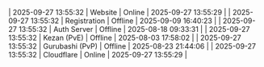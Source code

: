 | 2025-09-27 13:55:32 | Website | Online | 2025-09-27 13:55:29 |
| 2025-09-27 13:55:32 | Registration | Offline | 2025-09-09 16:40:23 |
| 2025-09-27 13:55:32 | Auth Server | Offline | 2025-08-18 09:33:31 |
| 2025-09-27 13:55:32 | Kezan (PvE) | Offline | 2025-08-03 17:58:02 |
| 2025-09-27 13:55:32 | Gurubashi (PvP) | Offline | 2025-08-23 21:44:06 |
| 2025-09-27 13:55:32 | Cloudflare | Online | 2025-09-27 13:55:29 |
